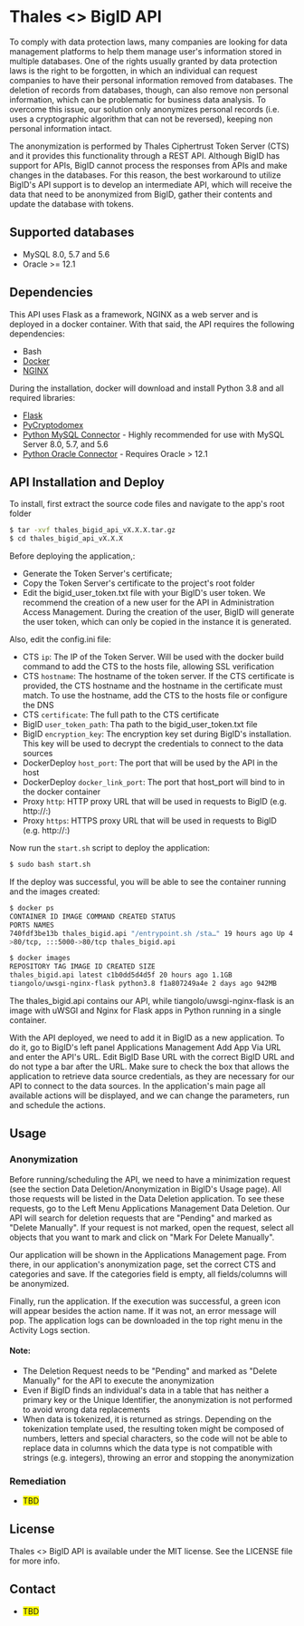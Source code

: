 # Thales <> BigID API

To comply with data protection laws, many companies are looking for data management platforms to help them manage user's information stored in multiple databases. One of the rights usually granted by data protection laws is the right to be forgotten, in which an individual can request companies to have their personal information removed from databases. The deletion of records from databases, though, can also remove non personal information, which can be problematic for business data analysis. To overcome this issue, our solution only anonymizes personal records (i.e. uses a cryptographic algorithm that can not be reversed), keeping non personal information intact.

The anonymization is performed by Thales Ciphertrust Token Server (CTS) and it provides this functionality through a REST API. Although BigID has support for APIs, BigID cannot process the responses from APIs and make changes in the databases. For this reason, the best workaround to utilize BigID's API support is to develop an intermediate API, which will receive the data that need to be anonymized from BigID, gather their contents and update the database with tokens.


## Supported databases
 - MySQL 8.0, 5.7 and 5.6
 - Oracle >= 12.1


## Dependencies
This API uses Flask as a framework, NGINX as a web server and is deployed in a docker container. With that said, the API requires the following dependencies:
 - Bash
 - [Docker](https://www.docker.com/)
 - [NGINX](https://www.nginx.com/)

During the installation, docker will download and install Python 3.8 and all required libraries:
 - [Flask](https://flask.palletsprojects.com/en/2.2.x/installation/)
 - [PyCryptodomex](https://pypi.org/project/pycryptodomex/)
 - [Python MySQL Connector](https://pypi.org/project/mysql-connector-python/) - Highly recommended for use with MySQL Server 8.0, 5.7, and 5.6
 - [Python Oracle Connector](https://github.com/oracle/python-oracledb) - Requires Oracle > 12.1


## API Installation and Deploy
To install, first extract the source code files and navigate to the app's root folder

```bash
$ tar -xvf thales_bigid_api_vX.X.X.tar.gz
$ cd thales_bigid_api_vX.X.X
```

Before deploying the application,:
 - Generate the Token Server's certificate;
 - Copy the Token Server's certificate to the project's root folder
 - Edit the bigid_user_token.txt file with your BigID's user token. We recommend the creation of a new user for the API in Administration Access Management. During the creation of the user, BigID will generate the user token, which can only be copied in the instance it is generated.

Also, edit the config.ini file:
 - CTS `ip`: The IP of the Token Server. Will be used with the docker build command to add the CTS to the hosts file, allowing SSL verification
 - CTS `hostname`: The hostname of the token server. If the CTS certificate is provided, the CTS hostname and the hostname in the certificate must match. To use the hostname, add the CTS to the hosts file or configure the DNS
 - CTS `certificate`: The full path to the CTS certificate
 - BigID `user_token_path`: Tha path to the bigid_user_token.txt file
 - BigID `encryption_key`: The encryption key set during BigID's installation. This key will be used to decrypt the credentials to connect to the data sources
 - DockerDeploy `host_port`: The port that will be used by the API in the host
 - DockerDeploy `docker_link_port`: The port that host_port will bind to in the docker container
 - Proxy `http`: HTTP proxy URL that will be used in requests to BigID (e.g. http://<url>:<port>)
 - Proxy `https`: HTTPS proxy URL that will be used in requests to BigID (e.g. http://<url>:<port>)

Now run the `start.sh` script to deploy the application:
```bash
$ sudo bash start.sh
```

If the deploy was successful, you will be able to see the container running and the images created:
```bash
$ docker ps
CONTAINER ID IMAGE COMMAND CREATED STATUS 
PORTS NAMES
740fdf3be13b thales_bigid.api "/entrypoint.sh /sta…" 19 hours ago Up 4 minutes 443/tcp, 0.0.0.0:5000-
>80/tcp, :::5000->80/tcp thales_bigid.api

$ docker images
REPOSITORY TAG IMAGE ID CREATED SIZE
thales_bigid.api latest c1b0dd5d4d5f 20 hours ago 1.1GB
tiangolo/uwsgi-nginx-flask python3.8 f1a807249a4e 2 days ago 942MB
```

The thales_bigid.api contains our API, while tiangolo/uwsgi-nginx-flask is an image with uWSGI and Nginx for Flask apps in Python running in a 
single container.

With the API deployed, we need to add it in BigID as a new application. To do it, go to BigID's left panel Applications Management Add App Via URL and enter the API's URL. Edit BigID Base URL with the correct BigID URL and do not type a bar after the URL. Make sure to check the box that allows the application to retrieve data source credentials, as they are necessary for our API to connect to the data sources. In the application's main page all available actions will be displayed, and we can change the parameters, run and schedule the actions.


## Usage

### Anonymization
Before running/scheduling the API, we need to have a minimization request (see the section Data Deletion/Anonymization in BigID's Usage page). All those requests will be listed in the Data Deletion application. To see these requests, go to the Left Menu Applications Management Data Deletion. Our API will search for deletion requests that are "Pending" and marked as "Delete Manually". If your request is not marked, open the request, select all objects that you want to mark and click on "Mark For Delete Manually".

Our application will be shown in the Applications Management page. From there, in our application's anonymization page, set the correct CTS and categories and save. If the categories field is empty, all fields/columns will be anonymized.

Finally, run the application. If the execution was successful, a green icon will appear besides the action name. If it was not, an error message will pop. The application logs can be downloaded in the top right menu in the Activity Logs section.

#### Note:
 - The Deletion Request needs to be "Pending" and marked as "Delete Manually" for the API to execute the anonymization
 - Even if BigID finds an individual's data in a table that has neither a primary key or the Unique Identifier, the anonymization is not performed to avoid wrong data replacements
 - When data is tokenized, it is returned as strings. Depending on the tokenization template used, the resulting token might be composed of numbers, letters and special characters, so the code will not be able to replace data in columns which the data type is not compatible with strings (e.g. integers), throwing an error and stopping the anonymization


### Remediation
 - <span style="background-color: #FFFF00">TBD</span>


## License
Thales <> BigID API is available under the MIT license. See the LICENSE file for more info.


## Contact
 - <span style="background-color: #FFFF00">TBD</span>
